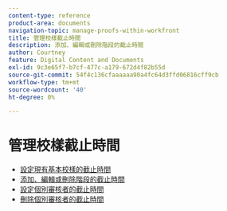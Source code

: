 ```yaml
---
content-type: reference
product-area: documents
navigation-topic: manage-proofs-within-workfront
title: 管理校樣截止時間
description: 添加、編輯或刪除階段的截止時間
author: Courtney
feature: Digital Content and Documents
exl-id: 9c3e65f7-b7cf-477c-a179-672d4f82b55d
source-git-commit: 54f4c136cfaaaaaa90a4fc64d3ffd06816cff9cb
workflow-type: tm+mt
source-wordcount: '40'
ht-degree: 0%

---
```


# 管理校樣截止時間

* [設定現有基本校樣的截止時間](../../../../review-and-approve-work/proofing/managing-proofs-within-workfront/manage-proof-deadlines/set-deadline-basic-proof.md)
* [添加、編輯或刪除階段的截止時間](../../../../review-and-approve-work/proofing/managing-proofs-within-workfront/manage-proof-deadlines/add-edit-delete-deadline.md)
* [設定個別審核者的截止時間](../../../../review-and-approve-work/proofing/managing-proofs-within-workfront/manage-proof-deadlines/set-individual-deadlines.md)
* [刪除個別審核者的截止時間](../../../../review-and-approve-work/proofing/managing-proofs-within-workfront/manage-proof-deadlines/remove-individual-deadlines.md)
